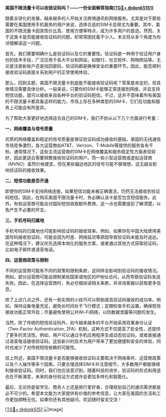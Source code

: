 **美国不限流量卡可以收验证码吗？——一份全面解答指南[[TG💪+ @donk5151](https://t.me/s/donk5151)]**

随着全球化的发展，越来越多的人开始关注跨境通讯和网络服务。尤其是对于那些需要在美国使用手机服务的用户来说，选择合适的SIM卡显得尤为重要。其中，美国的不限流量卡因其性价比高、使用方便等特点，成为许多用户的首选。然而，关于这类卡是否能接收验证码的问题，却常常困扰着不少人。本文将从多个角度为你详细解读这一问题。

首先，我们需要明确什么是验证码以及它的重要性。验证码是一种用于验证用户身份的技术手段，广泛应用于各大平台和网站，如银行、社交软件、购物网站等。无论是注册新账户还是找回密码，验证码都是确保安全的重要环节。因此，能否顺利接收验证码直接关系到用户的正常使用体验。

那么，回到主题，美国不限流量卡到底能不能接收验证码呢？答案是肯定的，但具体情况需要具体分析。一般来说，只要你的SIM卡能够正常连接到网络，并且支持短信功能，就可以接收来自各种平台的验证码短信。不过，这并不意味着所有美国的不限流量卡都具备这样的能力。市场上存在多种类型的SIM卡，它们在功能和服务上可能会有所差异。

为了帮助大家更好地选择适合自己的SIM卡，我们不妨从以下几个方面进行考量：

**一、网络覆盖与信号质量**

优质的网络覆盖和稳定的信号质量是保证验证码成功接收的基础。美国的无线通信市场竞争激烈，各大运营商如AT&T、Verizon、T-Mobile等提供的服务各有千秋。通常情况下，这些主流运营商的SIM卡在网络覆盖和服务稳定性方面表现较好，因此更适合需要频繁接收验证码的用户。而一些小型运营商或虚拟运营商（MVNO）虽然价格便宜，但在某些偏远地区的信号可能不够理想，这无疑会影响验证码的接收效果。

**二、短信功能是否开通**

即使你的SIM卡支持网络连接，如果短信功能未被正确激活，仍然无法接收到验证码短信。因此，在购买美国不限流量卡时，务必确认该卡是否包含短信服务。此外，有些运营商可能会对国际短信收取额外费用，这一点也需要提前了解清楚，以免产生不必要的开支。

**三、手机号码归属地**

手机号码的归属地也可能影响验证码的接收效率。例如，如果你在中国大陆使用美国号码接收验证码，可能会因为时差、网络延迟等原因导致验证码未能及时送达。在这种情况下，建议优先选择本地化的服务方案，或者通过其他方式获取验证码，比如电子邮件或语音电话。

**四、运营商政策与限制**

不同的运营商可能有不同的政策和限制条款，这同样会影响到验证码的接收情况。例如，部分运营商可能会限制某些国家或地区的IP地址访问，从而导致验证码发送失败。因此，在选择运营商时，务必仔细阅读相关条款，并咨询客服以获取更多信息。

除了上述几点之外，还有一些实用的小技巧可以帮助提高验证码接收的成功率。例如，保持设备电量充足，避免长时间处于飞行模式；定期检查手机设置，确保短信接收功能正常开启；尽量避免使用公共Wi-Fi网络，以防数据泄露等问题的发生。

当然，除了传统的短信验证码外，如今越来越多的平台开始采用双重身份认证（Two-Factor Authentication, 2FA）机制，这种方式不仅提高了安全性，还提供了更多的灵活性。例如，用户可以通过手机应用程序生成动态验证码，或者直接通过语音电话接收验证码。这些新兴的技术为用户带来了更加便捷和安全的体验，同时也减少了对传统短信依赖的可能性。

综上所述，美国不限流量卡是否能够接收验证码主要取决于网络条件、运营商政策以及个人操作等多个因素。只要合理选择SIM卡并注意细节，大多数用户都能够顺利接收验证码。同时，我们也应该意识到，随着科技的进步，验证码的形式和用途也在不断演变，未来的身份验证方式或许会更加多样化和智能化。

最后，无论你是留学生、商务人士还是旅行爱好者，合理规划自己的通讯需求都是必不可少的。希望本文能为大家提供有价值的参考信息，让大家在美国的生活和工作更加顺畅无忧。如果你还有其他疑问，欢迎随时留言交流！

[[TG💪+ @donk5151](https://t.me/s/donk5151) ![Image](https://i.postimg.cc/rwNCRYN7/Snipaste-2025-04-30-17-27-05.png)]